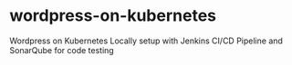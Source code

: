 # wordpress-on-kubernetes
Wordpress on Kubernetes Locally setup with Jenkins CI/CD Pipeline and SonarQube for code testing
